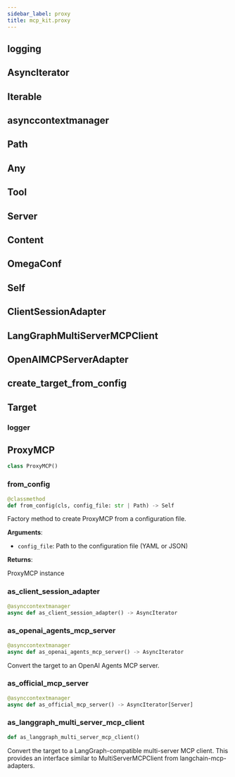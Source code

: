 ```yaml
---
sidebar_label: proxy
title: mcp_kit.proxy
---
```


## logging

## AsyncIterator

## Iterable

## asynccontextmanager

## Path

## Any

## Tool

## Server

## Content

## OmegaConf

## Self

## ClientSessionAdapter

## LangGraphMultiServerMCPClient

## OpenAIMCPServerAdapter

## create\_target\_from\_config

## Target

### logger

## ProxyMCP

```python
class ProxyMCP()
```

### from\_config

```python
@classmethod
def from_config(cls, config_file: str | Path) -> Self
```

Factory method to create ProxyMCP from a configuration file.

**Arguments**:

- `config_file`: Path to the configuration file (YAML or JSON)

**Returns**:

ProxyMCP instance

### as\_client\_session\_adapter

```python
@asynccontextmanager
async def as_client_session_adapter() -> AsyncIterator
```

### as\_openai\_agents\_mcp\_server

```python
@asynccontextmanager
async def as_openai_agents_mcp_server() -> AsyncIterator
```

Convert the target to an OpenAI Agents MCP server.

### as\_official\_mcp\_server

```python
@asynccontextmanager
async def as_official_mcp_server() -> AsyncIterator[Server]
```

### as\_langgraph\_multi\_server\_mcp\_client

```python
def as_langgraph_multi_server_mcp_client()
```

Convert the target to a LangGraph-compatible multi-server MCP client.
This provides an interface similar to MultiServerMCPClient from langchain-mcp-adapters.

